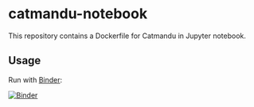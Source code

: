 # catmandu-notebook

This repository contains a Dockerfile for Catmandu in Jupyter notebook.

## Usage

Run with [Binder](https://mybinder.org/):

[![Binder](https://mybinder.org/badge.svg)](https://mybinder.org/v2/gh/LibreCat/catmandu-notebook/master)

